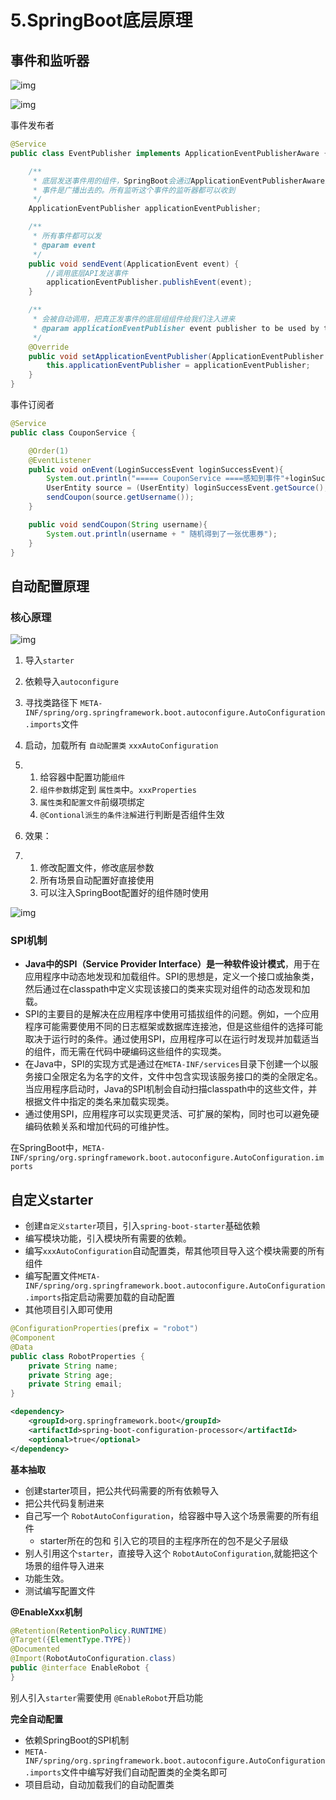 # 5.SpringBoot底层原理

## 事件和监听器

![img](D:\Note\Note\assets\Frame\5.png)

![img](D:\Note\Note\assets\Frame\6.png)

事件发布者

```java
@Service
public class EventPublisher implements ApplicationEventPublisherAware {

    /**
     * 底层发送事件用的组件，SpringBoot会通过ApplicationEventPublisherAware接口自动注入给我们
     * 事件是广播出去的。所有监听这个事件的监听器都可以收到
     */
    ApplicationEventPublisher applicationEventPublisher;

    /**
     * 所有事件都可以发
     * @param event
     */
    public void sendEvent(ApplicationEvent event) {
        //调用底层API发送事件
        applicationEventPublisher.publishEvent(event);
    }

    /**
     * 会被自动调用，把真正发事件的底层组组件给我们注入进来
     * @param applicationEventPublisher event publisher to be used by this object
     */
    @Override
    public void setApplicationEventPublisher(ApplicationEventPublisher applicationEventPublisher) {
        this.applicationEventPublisher = applicationEventPublisher;
    }
}
```

事件订阅者

```java
@Service
public class CouponService {

    @Order(1)
    @EventListener
    public void onEvent(LoginSuccessEvent loginSuccessEvent){
        System.out.println("===== CouponService ====感知到事件"+loginSuccessEvent);
        UserEntity source = (UserEntity) loginSuccessEvent.getSource();
        sendCoupon(source.getUsername());
    }

    public void sendCoupon(String username){
        System.out.println(username + " 随机得到了一张优惠券");
    }
}
```

## 自动配置原理

### 核心原理

![img](D:\Note\Note\assets\Frame\7.png)

1. 导入`starter`
2. 依赖导入`autoconfigure`
3. 寻找类路径下 `META-INF/spring/org.springframework.boot.autoconfigure.AutoConfiguration.imports`文件
4. 启动，加载所有 `自动配置类` `xxxAutoConfiguration`

1. 1. 给容器中配置功能`组件`
   2. `组件参数`绑定到 `属性类`中。`xxxProperties`
   3. `属性类`和`配置文件`前缀项绑定
   4. `@Contional派生的条件注解`进行判断是否组件生效

1. 效果：

1. 1. 修改配置文件，修改底层参数
   2. 所有场景自动配置好直接使用
   3. 可以注入SpringBoot配置好的组件随时使用


![img](D:\Note\Note\assets\Frame\8.svg)

### SPI机制

- **Java中的SPI（Service Provider Interface）是一种软件设计模式**，用于在应用程序中动态地发现和加载组件。SPI的思想是，定义一个接口或抽象类，然后通过在classpath中定义实现该接口的类来实现对组件的动态发现和加载。
- SPI的主要目的是解决在应用程序中使用可插拔组件的问题。例如，一个应用程序可能需要使用不同的日志框架或数据库连接池，但是这些组件的选择可能取决于运行时的条件。通过使用SPI，应用程序可以在运行时发现并加载适当的组件，而无需在代码中硬编码这些组件的实现类。
- 在Java中，SPI的实现方式是通过在`META-INF/services`目录下创建一个以服务接口全限定名为名字的文件，文件中包含实现该服务接口的类的全限定名。当应用程序启动时，Java的SPI机制会自动扫描classpath中的这些文件，并根据文件中指定的类名来加载实现类。
- 通过使用SPI，应用程序可以实现更灵活、可扩展的架构，同时也可以避免硬编码依赖关系和增加代码的可维护性。

在SpringBoot中，`META-INF/spring/org.springframework.boot.autoconfigure.AutoConfiguration.imports`

## 自定义starter

- 创建`自定义starter`项目，引入`spring-boot-starter`基础依赖
- 编写模块功能，引入模块所有需要的依赖。
- 编写`xxxAutoConfiguration`自动配置类，帮其他项目导入这个模块需要的所有组件
- 编写配置文件`META-INF/spring/org.springframework.boot.autoconfigure.AutoConfiguration.imports`指定启动需要加载的自动配置
- 其他项目引入即可使用

```java
@ConfigurationProperties(prefix = "robot")
@Component
@Data
public class RobotProperties {
    private String name;
    private String age;
    private String email;
}
```

```xml
<dependency>
    <groupId>org.springframework.boot</groupId>
    <artifactId>spring-boot-configuration-processor</artifactId>
    <optional>true</optional>
</dependency>
```

**基本抽取**

- 创建starter项目，把公共代码需要的所有依赖导入
- 把公共代码复制进来
- 自己写一个 `RobotAutoConfiguration`，给容器中导入这个场景需要的所有组件
  - starter所在的包和 引入它的项目的主程序所在的包不是父子层级
- 别人引用这个`starter`，直接导入这个 `RobotAutoConfiguration`,就能把这个场景的组件导入进来
- 功能生效。
- 测试编写配置文件

**@EnableXxx机制**

```java
@Retention(RetentionPolicy.RUNTIME)
@Target({ElementType.TYPE})
@Documented
@Import(RobotAutoConfiguration.class)
public @interface EnableRobot {
}
```

别人引入`starter`需要使用 `@EnableRobot`开启功能  

**完全自动配置**

- 依赖SpringBoot的SPI机制
- `META-INF/spring/org.springframework.boot.autoconfigure.AutoConfiguration.imports`文件中编写好我们自动配置类的全类名即可
- 项目启动，自动加载我们的自动配置类